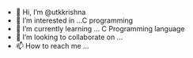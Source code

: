 - 👋 Hi, I’m @utkkrishna
- 👀 I’m interested in ...C programming
- 🌱 I’m currently learning ... C Programming language
- 💞️ I’m looking to collaborate on ...
- 📫 How to reach me ...

<!---
utkkrishna/utkkrishna is a ✨ special ✨ repository because its `README.md` (this file) appears on your GitHub profile.
You can click the Preview link to take a look at your changes.
--->
